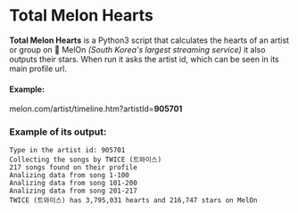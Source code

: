 # Total Melon Hearts
**Total Melon Hearts** is a Python3 script that calculates the hearts of an artist or group on 🍈 MelOn *(South Korea's largest streaming service)* it also outputs their stars.
When run it asks the artist id, which can be seen in its main profile url.

#### Example:

melon.com/artist/timeline.htm?artistId=**905701**

### Example of its output: 

```
Type in the artist id: 905701
Collecting the songs by TWICE (트와이스)
217 songs found on their profile
Analizing data from song 1-100
Analizing data from song 101-200
Analizing data from song 201-217
TWICE (트와이스) has 3,795,031 hearts and 216,747 stars on MelOn
```
